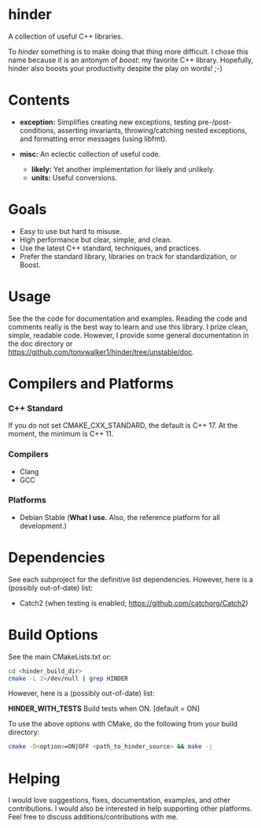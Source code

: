 # hinder

A collection of useful C++ libraries.

To *hinder* something is to make doing that thing more difficult. I chose this name because it is an antonym of *boost*:
my favorite C++ library. Hopefully, hinder also boosts your productivity despite the play on words! ;-)

# Contents

* **exception:** Simplifies creating new exceptions, testing pre-/post-conditions, asserting invariants, throwing/catching
nested exceptions, and formatting error messages (using libfmt).

* **misc:** An eclectic collection of useful code. 
  * **likely:** Yet another implementation for likely and unlikely. 
  * **units:** Useful conversions.

# Goals

* Easy to use but hard to misuse.
* High performance but clear, simple, and clean.
* Use the latest C++ standard, techniques, and practices.
* Prefer the standard library, libraries on track for standardization, or Boost.

# Usage

See the the code for documentation and examples. Reading the code and comments really is the best way to learn and use
this library. I prize clean, simple, readable code. However, I provide some general documentation in the doc directory
or https://github.com/tonywalker1/hinder/tree/unstable/doc.

# Compilers and Platforms

### C++ Standard

If you do not set CMAKE_CXX_STANDARD, the default is C++ 17. At the moment, the minimum is C++ 11.

### Compilers

* Clang
* GCC

### Platforms

* Debian Stable (**What I use.** Also, the reference platform for all development.)

# Dependencies

See each subproject for the definitive list dependencies. However, here is a
(possibly out-of-date) list:

* Catch2 (when testing is enabled; https://github.com/catchorg/Catch2)

# Build Options

See the main CMakeLists.txt or:
```bash
cd <hinder_build_dir>
cmake -L 2>/dev/null | grep HINDER
```

However, here is a (possibly out-of-date) list:

**HINDER_WITH_TESTS** Build tests when ON. [default = ON] 

To use the above options with CMake, do the following from your build directory:
```bash
cmake -D<option>=ON|OFF <path_to_hinder_source> && make -j
```

# Helping

I would love suggestions, fixes, documentation, examples, and other contributions. I would also be interested in help
supporting other platforms. Feel free to discuss additions/contributions with me.
